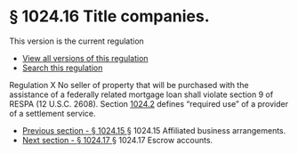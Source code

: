 # § 1024.16 Title companies.
This version is the current regulation 
  * [ View all versions of this regulation ](https://www.consumerfinance.gov/rules-policy/regulations/1024/versions/16/)
  * [ Search this regulation ](https://www.consumerfinance.gov/rules-policy/regulations/search-regulations/results/?regs=1024)


Regulation X 
[ ](https://www.consumerfinance.gov/rules-policy/regulations/1024/16/)
No seller of property that will be purchased with the assistance of a federally related mortgage loan shall violate section 9 of RESPA (12 U.S.C. 2608). Section [1024.2](https://www.consumerfinance.gov/rules-policy/regulations/1024/2/) defines “required use” of a provider of a settlement service.
  * [ Previous section - § 1024.15 ](https://www.consumerfinance.gov/rules-policy/regulations/1024/15/) § 1024.15 Affiliated business arrangements.
  * [ Next section - § 1024.17 ](https://www.consumerfinance.gov/rules-policy/regulations/1024/17/) § 1024.17 Escrow accounts.